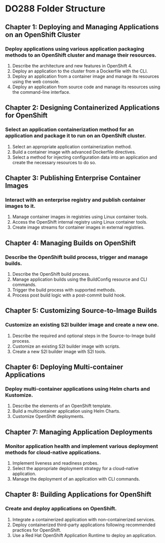 # DO288 Folder Structure
## Chapter 1: Deploying and Managing Applications on an OpenShift Cluster
### Deploy applications using various application packaging methods to an OpenShift cluster and manage their resources.
1. Describe the architecture and new features in OpenShift 4.
2. Deploy an application to the cluster from a Dockerfile with the CLI.
3. Deploy an application from a container image and manage its resources using the web console.
4. Deploy an application from source code and manage its resources using the command-line interface.

## Chapter 2: Designing Containerized Applications for OpenShift
### Select an application containerization method for an application and package it to run on an OpenShift cluster.
1. Select an appropriate application containerization method.
2. Build a container image with advanced Dockerfile directives.
3. Select a method for injecting configuration data into an application and create the necessary resources to do so.

## Chapter 3: Publishing Enterprise Container Images
### Interact with an enterprise registry and publish container images to it.
1. Manage container images in registries using Linux container tools.
2. Access the OpenShift internal registry using Linux container tools.
3. Create image streams for container images in external registries.

## Chapter 4: Managing Builds on OpenShift
### Describe the OpenShift build process, trigger and manage builds.
1. Describe the OpenShift build process.
2. Manage application builds using the BuildConfig resource and CLI commands.
3. Trigger the build process with supported methods.
4. Process post build logic with a post-commit build hook.

## Chapter 5: Customizing Source-to-Image Builds
### Customize an existing S2I builder image and create a new one.
1. Describe the required and optional steps in the Source-to-Image build process.
2. Customize an existing S2I builder image with scripts.
3. Create a new S2I builder image with S2I tools.

## Chapter 6: Deploying Multi-container Applications
### Deploy multi-container applications using Helm charts and Kustomize.
1. Describe the elements of an OpenShift template.
2. Build a multicontainer application using Helm Charts.
3. Customize OpenShift deployments.

## Chapter 7: Managing Application Deployments
### Monitor application health and implement various deployment methods for cloud-native applications.
1. Implement liveness and readiness probes.
2. Select the appropriate deployment strategy for a cloud-native application.
3. Manage the deployment of an application with CLI commands.

## Chapter 8: Building Applications for OpenShift
### Create and deploy applications on OpenShift.
1. Integrate a containerized application with non-containerized services.
2. Deploy containerized third-party applications following recommended practices for OpenShift.
3. Use a Red Hat OpenShift Application Runtime to deploy an application.
